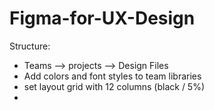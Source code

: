 # Figma-for-UX-Design
Structure:
- Teams --> projects --> Design Files
- Add colors and font styles to team libraries
- set layout grid with 12 columns (black / 5%)
-
